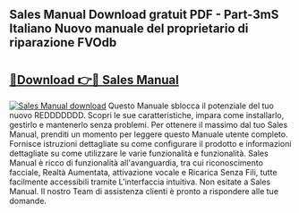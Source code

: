 ## Sales Manual Download gratuit PDF - Part-3mS Italiano Nuovo manuale del proprietario di riparazione FVOdb

# <h2><a href="http://dfewcp.blite.top/?on=Sales+Manual">🔗Download 👉🔴 Sales Manual</a></h2>

[![Sales Manual download](https://i.imgur.com/lujVjoI.png)](http://dfewcp.blite.top/?on=Sales+Manual)
Questo Manuale sblocca il potenziale del tuo nuovo REDDDDDDD. Scopri le sue caratteristiche, impara come installarlo, gestirlo e mantenerlo senza problemi. Per ottenere il massimo dal tuo Sales Manual, prenditi un momento per leggere questo Manuale utente completo. Fornisce istruzioni dettagliate su come configurare il prodotto e informazioni dettagliate su come utilizzare le varie funzionalità e funzionalità. Sales Manual è ricco di funzionalità all'avanguardia, tra cui riconoscimento facciale, Realtà Aumentata, attivazione vocale e Ricarica Senza Fili, tutte facilmente accessibili tramite L'interfaccia intuitiva. Non esitate a Sales Manual. Il nostro Team di assistenza clienti è pronto a rispondere alle tue domande.
